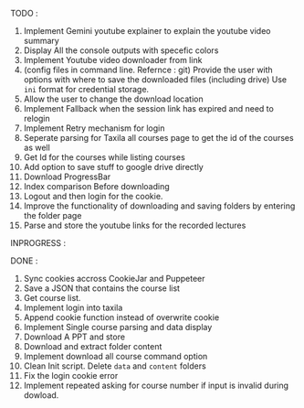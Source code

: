 TODO :
1. Implement Gemini youtube explainer to explain the youtube video summary
2. Display All the console outputs with specefic colors
3. Implement Youtube video downloader from link
6. (config files in command line. Refernce : git)
   Provide the user with options with where to save the downloaded files (including drive) 
   Use `ini` format for credential storage.
7. Allow the user to change the download location
9. Implement Fallback when the session link has expired and need to relogin
12. Implement Retry mechanism for login
13. Seperate parsing for Taxila all courses page to get the id of the courses as well
14. Get Id for the courses while listing courses
16. Add option to save stuff to google drive directly
17. Download ProgressBar
19. Index comparison Before downloading
21. Logout and then login for the cookie.
22. Improve the functionality of downloading and saving folders by entering the folder page
23. Parse and store the youtube links for the recorded lectures

INPROGRESS :

DONE :
1. Sync cookies accross CookieJar and Puppeteer
1. Save a JSON that contains the course list
2. Get course list.
11. Implement login into taxila
10. Append cookie function instead of overwrite cookie
8. Implement Single course parsing and data display
18. Download A PPT and store
15. Download and extract folder content
4. Implement download all course command option
24. Clean Init script. Delete `data` and `content` folders
20. Fix the login cookie error 
5. Implement repeated asking for course number if input is invalid during dowload.
